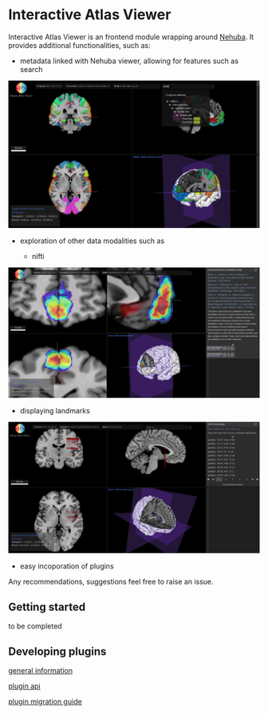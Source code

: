 Interactive Atlas Viewer
===

Interactive Atlas Viewer is an frontend module wrapping around [Nehuba](https://github.com/HumanBrainProject/nehuba). It provides additional functionalities, such as:

- metadata linked with Nehuba viewer, allowing for features such as search

![screenshot_search](/src/assets/images/screenshot_search.png)
- exploration of other data modalities such as
  
  - nifti

![screenshot_nifti](/src/assets/images/screenshot_explore_nifti.png)

  - displaying landmarks

![screenshot_landmarks](/src/assets/images/screenshot_landmark.png)
- easy incoporation of plugins

Any recommendations, suggestions feel free to raise an issue.

Getting started
---
to be completed

Developing plugins
---
[general information](/plugin_examples/plugin_README.md)

[plugin api](/plugin_examples/plugin_api.md)

[plugin migration guide](/plugin_examples/migrationGuide.md)